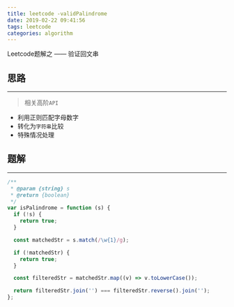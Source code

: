 ```yaml
---
title: leetcode -validPalindrome
date: 2019-02-22 09:41:56
tags: leetcode
categories: algorithm
---
```


Leetcode题解之 —— 验证回文串


<!-- more -->


## 思路

------

> 相关高阶`API`

- 利用正则匹配字母数字
- 转化为`字符串`比较
- 特殊情况处理

## 题解

------

```ts
/**
 * @param {string} s
 * @return {boolean}
 */
var isPalindrome = function (s) {
  if (!s) {
    return true;
  }

  const matchedStr = s.match(/\w{1}/g);

  if (!matchedStr) {
    return true;
  }

  const filteredStr = matchedStr.map((v) => v.toLowerCase());

  return filteredStr.join('') === filteredStr.reverse().join('');
};
```
